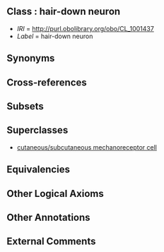 
## Class : hair-down neuron

 * *IRI* = http://purl.obolibrary.org/obo/CL_1001437
 * *Label* = hair-down neuron

## Synonyms


## Cross-references


## Subsets


## Superclasses

 * [cutaneous/subcutaneous mechanoreceptor cell](../../CL/87/CL_0002487.md)

## Equivalencies


## Other Logical Axioms


## Other Annotations


## External Comments

